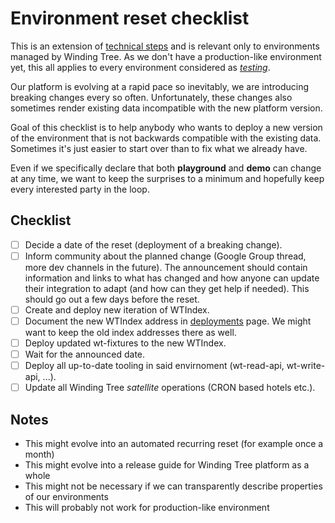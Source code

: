 # Environment reset checklist

This is an extension of
[technical steps](https://github.com/windingtree/wiki/blob/master/developer-guides/preparing-environment.md#resetting-an-existing-environment)
and is relevant only to environments managed by Winding Tree. As
we don't have a production-like environment yet, this all applies
to every environment considered as
[*testing*](https://github.com/windingtree/wiki/blob/master/developer-resources.md#publicly-available-wt-deployments).

Our platform is evolving at a rapid pace so inevitably, we are
introducing breaking changes every so often. Unfortunately, these
changes also sometimes render existing data incompatible with
the new platform version.

Goal of this checklist is to help anybody who wants to deploy a new
version of the environment that is not backwards compatible with the
existing data. Sometimes it's just easier to start over than to fix
what we already have.

Even if we specifically declare that both **playground** and **demo**
can change at any time, we want to keep the surprises to a minimum
and hopefully keep every interested party in the loop.

## Checklist

- [ ] Decide a date of the reset (deployment of a breaking change).
- [ ] Inform community about the planned change (Google Group thread,
more dev channels in the future). The announcement should contain
information and links to what has changed and how anyone can update
their integration to adapt (and how can they get help if needed).
This should go out a few days before the reset.
- [ ] Create and deploy new iteration of WTIndex.
- [ ] Document the new WTIndex address in
[deployments](https://github.com/windingtree/wiki/blob/master/deployments.md)
page. We might want to keep the old index addresses there as well.
- [ ] Deploy updated wt-fixtures to the new WTIndex.
- [ ] Wait for the announced date.
- [ ] Deploy all up-to-date tooling in said envirnoment (wt-read-api,
wt-write-api, ...).
- [ ] Update all Winding Tree *satellite* operations (CRON based hotels etc.).

## Notes

- This might evolve into an automated recurring reset (for example once a month)
- This might evolve into a release guide for Winding Tree platform as a whole
- This might not be necessary if we can transparently describe properties
of our environments
- This will probably not work for production-like environment